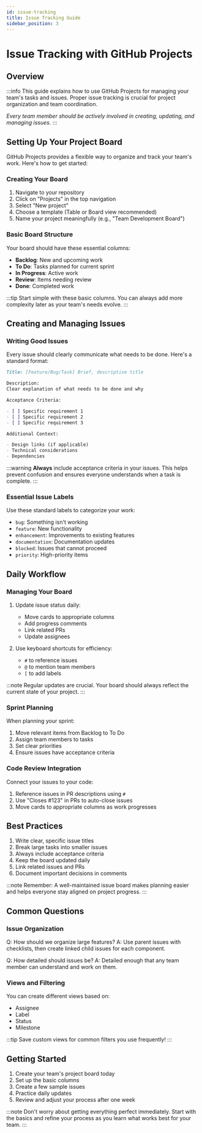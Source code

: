 ```yaml
---
id: issue-tracking
title: Issue Tracking Guide
sidebar_position: 3
---
```


# Issue Tracking with GitHub Projects

## Overview

:::info
This guide explains how to use GitHub Projects for managing your team's tasks and issues. Proper issue tracking is crucial for project organization and team coordination.

_Every team member should be actively involved in creating, updating, and managing issues._
:::

## Setting Up Your Project Board

GitHub Projects provides a flexible way to organize and track your team's work. Here's how to get started:

### Creating Your Board

1. Navigate to your repository
2. Click on "Projects" in the top navigation
3. Select "New project"
4. Choose a template (Table or Board view recommended)
5. Name your project meaningfully (e.g., "Team Development Board")

### Basic Board Structure

Your board should have these essential columns:

- **Backlog**: New and upcoming work
- **To Do**: Tasks planned for current sprint
- **In Progress**: Active work
- **Review**: Items needing review
- **Done**: Completed work

:::tip
Start simple with these basic columns. You can always add more complexity later as your team's needs evolve.
:::

## Creating and Managing Issues

### Writing Good Issues

Every issue should clearly communicate what needs to be done. Here's a standard format:

```markdown
Title: [Feature/Bug/Task] Brief, descriptive title

Description:
Clear explanation of what needs to be done and why

Acceptance Criteria:

- [ ] Specific requirement 1
- [ ] Specific requirement 2
- [ ] Specific requirement 3

Additional Context:

- Design links (if applicable)
- Technical considerations
- Dependencies
```

:::warning
**Always** include acceptance criteria in your issues. This helps prevent confusion and ensures everyone understands when a task is complete.
:::

### Essential Issue Labels

Use these standard labels to categorize your work:

- `bug`: Something isn't working
- `feature`: New functionality
- `enhancement`: Improvements to existing features
- `documentation`: Documentation updates
- `blocked`: Issues that cannot proceed
- `priority`: High-priority items

## Daily Workflow

### Managing Your Board

1. Update issue status daily:

   - Move cards to appropriate columns
   - Add progress comments
   - Link related PRs
   - Update assignees

2. Use keyboard shortcuts for efficiency:
   - `#` to reference issues
   - `@` to mention team members
   - `[` to add labels

:::note
Regular updates are crucial. Your board should always reflect the current state of your project.
:::

### Sprint Planning

When planning your sprint:

1. Move relevant items from Backlog to To Do
2. Assign team members to tasks
3. Set clear priorities
4. Ensure issues have acceptance criteria

### Code Review Integration

Connect your issues to your code:

1. Reference issues in PR descriptions using `#`
2. Use "Closes #123" in PRs to auto-close issues
3. Move cards to appropriate columns as work progresses

## Best Practices

1. Write clear, specific issue titles
2. Break large tasks into smaller issues
3. Always include acceptance criteria
4. Keep the board updated daily
5. Link related issues and PRs
6. Document important decisions in comments

:::note
Remember: A well-maintained issue board makes planning easier and helps everyone stay aligned on project progress.
:::

## Common Questions

### Issue Organization

Q: How should we organize large features?
A: Use parent issues with checklists, then create linked child issues for each component.

Q: How detailed should issues be?
A: Detailed enough that any team member can understand and work on them.

### Views and Filtering

You can create different views based on:

- Assignee
- Label
- Status
- Milestone

:::tip
Save custom views for common filters you use frequently!
:::

## Getting Started

1. Create your team's project board today
2. Set up the basic columns
3. Create a few sample issues
4. Practice daily updates
5. Review and adjust your process after one week

:::note
Don't worry about getting everything perfect immediately. Start with the basics and refine your process as you learn what works best for your team.
:::

